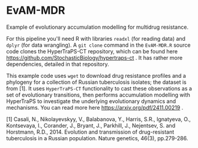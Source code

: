 # EvAM-MDR
Example of evolutionary accumulation modelling for multidrug resistance.

For this pipeline you'll need R with libraries `readxl` (for reading data) and `dplyr` (for data wrangling). A `git clone` command in the `EvAM-MDR.R` source code clones the HyperTraPS-CT repository, which can be found here https://github.com/StochasticBiology/hypertraps-ct . It has rather more dependencies, detailed in that repository. 

This example code uses `wget` to download drug resistance profiles and a phylogeny for a collection of Russian tuberculosis isolates; the dataset is from [1]. It uses `HyperTraPS-CT` functionality to cast these observations as a set of evolutionary transitions, then performs accumulation modelling with HyperTraPS to investigate the underlying evolutionary dynamics and mechanisms. You can read more here https://arxiv.org/pdf/2411.00219 .

[1] Casali, N., Nikolayevskyy, V., Balabanova, Y., Harris, S.R., Ignatyeva, O., Kontsevaya, I., Corander, J., Bryant, J., Parkhill, J., Nejentsev, S. and Horstmann, R.D., 2014. Evolution and transmission of drug-resistant tuberculosis in a Russian population. Nature genetics, 46(3), pp.279-286.
